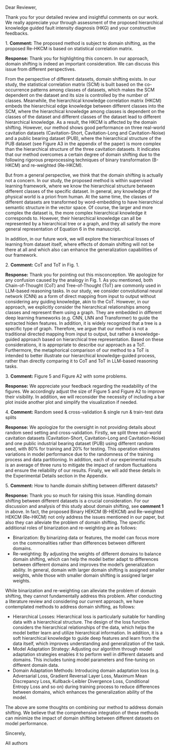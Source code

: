 ﻿Dear Reviewer,

Thank you for your detailed review and insightful comments on our work. We really appreciate your through assessment of the proposed hierarchical knowledge guided fault intensity diagnosis (HKG) and your constructive feedbacks.

1.&nbsp;**Comment:** The proposed method is subject to domain shifting, as the proposed Re-HKCM is based on statistical correlation matrix.

**Response:** Thank you for highlighting this concern. In our approach, domain shifting is indeed an important consideration. We can discuss this issue from different perspectives.

From the perspective of different datasets, domain shifting exists. In our study, the statistical correlation matrix (SCM) is built based on the co-occurrence patterns among classes of datasets, which makes the SCM dependent on the dataset and its size is controlled by the number of classes. Meanwhile, the hierarchical knowledge correlation matrix (HKCM) embeds the hierarchical edge knowledge between different classes into the SCM, where the hierarchical knowledge among classes is dependent on the classes of the dataset and different classes of the dataset lead to different hierarchical knowledge. As a result, the HKCM is affected by the domain shifting. However, our method shows good performance on three real-world cavitation datasets (Cavitation-Short, Cavitation-Long and Cavitation-Noise) and a public bearing dataset (PUB), where the hierarchical structure of the PUB dataset (see Figure A3 in the appendix of the paper) is more complex than the hierarchical structure of the three cavitation datasets. It indicates that our method overcomes a certain degree of domain shifting due to the following rigorous preprocessing techniques of binary transformation (B-HKCM) and re-weighted (Re-HKCM).

But from a general perspective, we think that the domain shifting is actually not a concern. In our study, the proposed method is within supervised learning framework, where we know the hierarchical structure between different classes of the specific dataset. In general, any knowledge of the physical world is a priori from human. At the same time, the classes of different datasets are transformed by word-embedding to have hierarchical semantic structure in the vector space. Of course, the larger and more complex the dataset is, the more complex hierarchical knowledge it corresponds to. However, their hierarchical knowledge can all be represented by a hierarchical tree or a graph, and they all satisfy the more general representation of Equation 6 in the manuscript.

In addition, in our future work, we will explore the hierarchical losses of learning from dataset itself, where effects of domain shifting will not be there at all and which also can enhance the generalization capabilities of our framework.

2.&nbsp;**Comment:** CoT and ToT in Fig. 1.

**Response:** Thank you for pointing out this misconception. We apologize for any confusion caused by the analogy in Fig. 1. As you mentioned, both Chain-of-Thought (CoT) and Tree-of-Thought (ToT) are commonly used in LLM-based reasoning tasks. In our study, we consider convolutional neural network (CNN) as a form of direct mapping from input to output without considering any guiding knowledge, akin to the CoT. However, in our approach, we explicitly consider the hierarchical relationships among classes and represent them using a graph. They are embedded in different deep learning frameworks (e.g. CNN, LNN and Transformer) to guide the extracted hiden features. In addition, it is widely recognized that a tree is a specific type of graph. Therefore, we argue that our method is not a traditional directed mapping from input to output, but rather a knowledge-guided approach based on hierarchical tree representation. Based on these considerations, it is appropriate to describe our approach as a ToT. Furthermore, the metaphorical comparison of our method to a ToT is intended to better illustrate our hierarchical knowledge-guided process, rather than directly comparing it to CoT and ToT in LLM-based reasoning tasks.

3.&nbsp;**Comment:** Figure 5 and Figure A2 with some problems.

**Response:**  We appreciate your feedback regarding the readability of the figures. We accordingly adjust the size of Figure 5 and Figure A2 to improve their visibility. In addition, we will reconsider the necessity of including a bar plot inside another plot and simplify the visualization if needed. 

4.&nbsp;**Comment:** Random seed & cross-validation & single run & train-test data splits

**Response:** We apologize for the oversight in not providing details about random seed setting and cross-validation. Firstly, we split three real-world cavitation datasets (Cavitation-Short, Cavitation-Long and Cavitation-Noise) and one public industrial bearing dataset (PUB) using different random seed, with 80% for training and 20% for testing. This operation eliminates variations in model performance due to the randomness of the training process and data partitioning. In addition, each of our experimental results is an average of three runs to mitigate the impact of random fluctuations and ensure the reliability of our results. Finally, we will add these details in the Experimental Details section in the Appendix.

5.&nbsp;**Comment:** How to handle domain shifting between different datasets?

**Response:** Thank you so much for raising this issue. Handling domain shifting between different datasets is a crucial consideration. For our discussion and analysis of this study about domain shifting, see **comment 1** in above. In fact, the proposed Binary HEKCM (B-HEKCM) and Re-weighted HEKCM (Re-HKCM) not only address the issues mentioned in our paper, but also they can alleviate the problem of domain shifting. The specific additional roles of binarization and re-weighting are as follows:

- Binarization: By binarizing data or features, the model can focus more on the commonalities rather than differences between different domains.
- Re-weighting: By adjusting the weights of different domains to balance domain shifting, which can help the model better adapt to differences between different domains and improves the model’s generalization ability. In general, domain with larger domain shifting is assigned smaller weights, while those with smaller domain shifting is assigned larger weights.

While binarization and re-weighting can alleviate the problem of domain shifting, they cannot fundamentally address this problem. After conducting a literature review and considering our current approach, we have contemplated methods to address domain shifting, as follows:
- Hierarchical Losses: Hierarchical loss is particularly suitable for handling data with a hierarchical structure. The design of the loss function considers the hierarchical relationships of the data, which helps the model better learn and utilize hierarchical information. In addition, it is a soft hierarchical knowledge to guide deep features and learn from the data itself, which improves understanding and generalization of the task. 
- Model Adaptation Strategy: Adjusting our algorithm through model adaptation strategies enables it to perform well in different datasets and domains. This includes tuning model parameters and fine-tuning on different domain data.
- Domain Adaptation Methods: Introducing domain adaptation loss (e.g. Adversarial Loss, Gradient Reversal Layer Loss, Maximum Mean Discrepancy Loss, Kullback-Leibler Divergence Loss, Conditional Entropy Loss and so on) during training process to reduce differences between domains, which enhances the generalization ability of the model.

The above are some thoughts on combining our method to address domain shifting. We believe that the comprehensive integration of these methods can minimize the impact of domain shifting between different datasets on model performance.


Sincerely,

All authors

